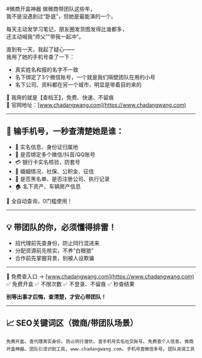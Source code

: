 #微商开盒神器
做微商带团队这些年，  
我不是没遇到过“卧底”，但她是最能演的一个。

每天主动发学习笔记，朋友圈发货图发得比谁都多，  
还主动喊我“师父”“带我一起冲”。

直到有一天，我起了疑心——  
我用了她的手机号查了一下：

- 真实姓名和报的名字不一致  
- 名下绑定了3个微信账号，一个就是我们隔壁团队在用的小号  
- 名下公司、资料都在另一个城市，明显是带着目的来的

📌 我用的就是【查档王】，免费、快速、不留痕  
📍 官网地址：[www.chadangwang.com](https://www.chadangwang.com)

---

## 🎯 输手机号，一秒查清楚她是谁：

- 📛 实名信息、身份证归属地  
- 📱 是否绑定多个微信/抖音/QQ账号  
- 💳 银行卡实名核验，防套号  
- 💍 婚姻情况、社保、公积金、征信  
- 🧾 是否黑名单、是否注册公司、执行记录  
- 🏠 名下资产、车辆房产信息

📌 全自动查询，0门槛使用！

---

## 💡 带团队的你，必须懂得排雷！

- 招代理前先查身份，防止同行混进来  
- 分配资源前先核实，不养“白眼狼”  
- 合作前先掌握背景，别被人设欺骗

---

📌 免费查入口 → [www.chadangwang.com](https://www.chadangwang.com)  
✅ 免费开盒 ✅ 不限次数 ✅ 不登录、不留痕 ✅ 秒查结果

**别等出事才后悔，查清楚，才安心带团队！**

---

## 📈 SEO关键词区（微商/带团队场景）

`免费开盒`、`查代理真实身份`、`防止同行潜伏`、`查手机号实名社交账号`、`免费查个人信息`、`微商开盒神器`、`团队引流识别工具`、`www.chadangwang.com`、`手机号查微信多号`、`团队背调工具`
